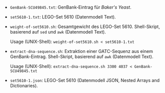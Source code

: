 - `GenBank-SCU49845.txt`: GenBank-Eintrag für *Baker's Yeast*.

- `set5610-1.txt`: LEGO-Set 5610 (Datenmodell Text).

- `weight-of-set5610.sh`: Gesamtgewicht des LEGO-Set 5610.  Shell-Skript, basierend auf `sed` und `awk` (Datenmodell Text).

  Usage (UNIX-Shell): `weight-of-set5610.sh < set5610-1.txt`

- `extract-dna-sequence.sh`: Extraktion einer GATC-Sequenz aus einem GenBank-Eintrag.
  Shell-Skript, basierend auf `awk` (Datenmodell Text).
  
  Usage (UNIX-Shell): `extract-dna-sequence.sh 3300 4037 < GenBank-SCU49845.txt` 

- `set5610-1.json`: LEGO-Set 5610 (Datenmodell JSON, Nested Arrays and Dictionaries).
